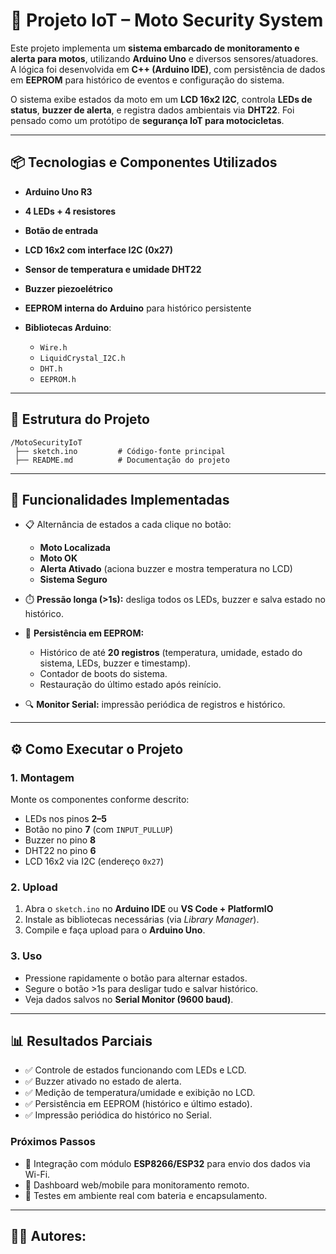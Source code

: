 # 🚨 Projeto IoT – Moto Security System

Este projeto implementa um **sistema embarcado de monitoramento e alerta para motos**, utilizando **Arduino Uno** e diversos sensores/atuadores.
A lógica foi desenvolvida em **C++ (Arduino IDE)**, com persistência de dados em **EEPROM** para histórico de eventos e configuração do sistema.

O sistema exibe estados da moto em um **LCD 16x2 I2C**, controla **LEDs de status**, **buzzer de alerta**, e registra dados ambientais via **DHT22**.
Foi pensado como um protótipo de **segurança IoT para motocicletas**.

---

## 📦 Tecnologias e Componentes Utilizados

* **Arduino Uno R3**
* **4 LEDs + 4 resistores**
* **Botão de entrada**
* **LCD 16x2 com interface I2C (0x27)**
* **Sensor de temperatura e umidade DHT22**
* **Buzzer piezoelétrico**
* **EEPROM interna do Arduino** para histórico persistente
* **Bibliotecas Arduino**:

  * `Wire.h`
  * `LiquidCrystal_I2C.h`
  * `DHT.h`
  * `EEPROM.h`

---

## 📂 Estrutura do Projeto

```
/MotoSecurityIoT
 ├── sketch.ino         # Código-fonte principal
 ├── README.md          # Documentação do projeto
```

---

## 🚀 Funcionalidades Implementadas

* 📋 Alternância de estados a cada clique no botão:

  * **Moto Localizada**
  * **Moto OK**
  * **Alerta Ativado** (aciona buzzer e mostra temperatura no LCD)
  * **Sistema Seguro**

* ⏱️ **Pressão longa (>1s):** desliga todos os LEDs, buzzer e salva estado no histórico.

* 💾 **Persistência em EEPROM:**

  * Histórico de até **20 registros** (temperatura, umidade, estado do sistema, LEDs, buzzer e timestamp).
  * Contador de boots do sistema.
  * Restauração do último estado após reinício.

* 🔍 **Monitor Serial:** impressão periódica de registros e histórico.

---

## ⚙️ Como Executar o Projeto

### 1. Montagem

Monte os componentes conforme descrito:

* LEDs nos pinos **2–5**
* Botão no pino **7** (com `INPUT_PULLUP`)
* Buzzer no pino **8**
* DHT22 no pino **6**
* LCD 16x2 via I2C (endereço `0x27`)

### 2. Upload

1. Abra o `sketch.ino` no **Arduino IDE** ou **VS Code + PlatformIO**
2. Instale as bibliotecas necessárias (via *Library Manager*).
3. Compile e faça upload para o **Arduino Uno**.

### 3. Uso

* Pressione rapidamente o botão para alternar estados.
* Segure o botão >1s para desligar tudo e salvar histórico.
* Veja dados salvos no **Serial Monitor (9600 baud)**.

---

## 📊 Resultados Parciais

* ✅ Controle de estados funcionando com LEDs e LCD.
* ✅ Buzzer ativado no estado de alerta.
* ✅ Medição de temperatura/umidade e exibição no LCD.
* ✅ Persistência em EEPROM (histórico e último estado).
* ✅ Impressão periódica do histórico no Serial.

### Próximos Passos

* 🔗 Integração com módulo **ESP8266/ESP32** para envio dos dados via Wi-Fi.
* 📡 Dashboard web/mobile para monitoramento remoto.
* 🔋 Testes em ambiente real com bateria e encapsulamento.

---


## 👨‍💻 Autores:




